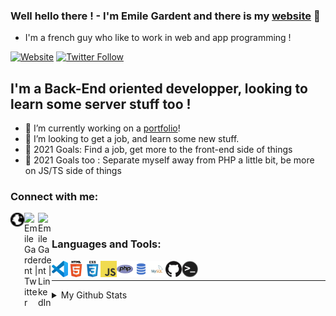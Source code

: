### Well hello there ! - I'm Emile Gardent and there is my [website] 👋

- I'm a french guy who like to work in web and app programming !

[![Website](https://img.shields.io/website?label=egardent.fr&style=for-the-badge&url=https%3A%2F%2Fegardent.fr)](https://egardent.fr/)
[![Twitter Follow](https://img.shields.io/twitter/follow/EmileGardent?color=1DA1F2&logo=twitter&style=for-the-badge)](https://twitter.com/EmileGardent)

## I'm a Back-End oriented developper, looking to learn some server stuff too !

- 🔭 I’m currently working on a [portfolio][website]!
- 👯 I’m looking to get a job, and learn some new stuff.
- 🥅 2021 Goals: Find a job, get more to the front-end side of things
- 🥅 2021 Goals too : Separate myself away from PHP a little bit, be more on JS/TS side of things

### Connect with me:

[<img align="left" alt="egardent.fr" width="22px" src="https://raw.githubusercontent.com/iconic/open-iconic/master/svg/globe.svg" />][website]
[<img align="left" alt="Emile Gardent | Twitter" width="22px" src="https://cdn.jsdelivr.net/npm/simple-icons@v3/icons/twitter.svg" />][twitter]
[<img align="left" alt="Emile Gardent | LinkedIn" width="22px" src="https://cdn.jsdelivr.net/npm/simple-icons@v3/icons/linkedin.svg" />][linkedin]

<br />

### Languages and Tools:

<img align="left" alt="Visual Studio Code" width="26px" src="https://raw.githubusercontent.com/github/explore/80688e429a7d4ef2fca1e82350fe8e3517d3494d/topics/visual-studio-code/visual-studio-code.png" />
<img align="left" alt="HTML5" width="26px" src="https://raw.githubusercontent.com/github/explore/80688e429a7d4ef2fca1e82350fe8e3517d3494d/topics/html/html.png" />
<img align="left" alt="CSS3" width="26px" src="https://raw.githubusercontent.com/github/explore/80688e429a7d4ef2fca1e82350fe8e3517d3494d/topics/css/css.png" />
<img align="left" alt="JavaScript" width="26px" src="https://raw.githubusercontent.com/github/explore/80688e429a7d4ef2fca1e82350fe8e3517d3494d/topics/javascript/javascript.png" />
<img align="left" alt="PHP" width="26px" src="https://raw.githubusercontent.com/github/explore/80688e429a7d4ef2fca1e82350fe8e3517d3494d/topics/php/php.png" />
<img align="left" alt="SQL" width="26px" src="https://raw.githubusercontent.com/github/explore/80688e429a7d4ef2fca1e82350fe8e3517d3494d/topics/sql/sql.png" />
<img align="left" alt="MySQL" width="26px" src="https://raw.githubusercontent.com/github/explore/80688e429a7d4ef2fca1e82350fe8e3517d3494d/topics/mysql/mysql.png" />
<img align="left" alt="GitHub" width="26px" src="https://raw.githubusercontent.com/github/explore/78df643247d429f6cc873026c0622819ad797942/topics/github/github.png" />
<img align="left" alt="Terminal" width="26px" src="https://raw.githubusercontent.com/github/explore/80688e429a7d4ef2fca1e82350fe8e3517d3494d/topics/terminal/terminal.png" />

<br />

---

<details>
  <summary>My Github Stats</summary>

![Emile Gardent's github stats](https://github-readme-stats.vercel.app/api?username=emile-g&count_private=true)
<br/>
![My top Langs](https://github-readme-stats.vercel.app/api/top-langs/?username=emile-g&layout=compact)

</details>

[website]: https://egardent.fr
[twitter]: https://twitter.com/EmileGardent
[linkedin]: www.linkedin.com/in/emile-g
